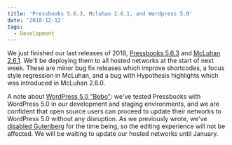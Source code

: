 ```yaml
---
title: 'Pressbooks 5.6.3, Mcluhan 2.6.1, and Wordpress 5.0'
date: '2018-12-12'
tags:
  - Development
---
```


We just finished our last releases of 2018,
[Pressbooks 5.6.3](https://github.com/pressbooks/pressbooks/releases/5.6.3) and
[McLuhan 2.6.1](https://github.com/pressbooks/pressbooks-book/releases/2.6.1). We'll be
deploying them to all hosted networks at the start of next week. These are minor bug fix
releases which improve shortcodes, a focus style regression in McLuhan, and a bug with
Hypothesis highlights which was introduced in McLuhan 2.6.0.

A note about [WordPress 5.0 "Bebo"](https://wordpress.org/news/2018/12/bebo/): we've
tested Pressbooks with WordPress 5.0 in our development and staging environments, and we
are confident that open source users can proceed to update their networks to WordPress 5.0
without any disruption. As we previously wrote, we've
[disabled Gutenberg](https://pressbooks.org/blog/2018/11/06/pressbooks-and-gutenberg/) for
the time being, so the editing experience will not be affected. We will be waiting to
update our hosted networks until January.
